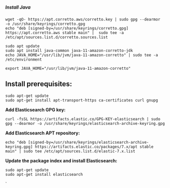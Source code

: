 ##### Install Java
````shell
wget -qO- https://apt.corretto.aws/corretto.key | sudo gpg --dearmor  -o /usr/share/keyrings/corretto.gpg
echo "deb [signed-by=/usr/share/keyrings/corretto.gpg] https://apt.corretto.aws stable main" |  sudo tee -a /etc/apt/sources.list.d/corretto.sources.list

sudo apt update
sudo apt install java-common java-11-amazon-corretto-jdk
echo JAVA_HOME="/usr/lib/jvm/java-11-amazon-corretto" | sudo tee -a /etc/environment

export JAVA_HOME="/usr/lib/jvm/java-11-amazon-corretto"
`````


## Install prerequisites:
````shell
sudo apt-get update
sudo apt-get install apt-transport-https ca-certificates curl gnupg
`````


**Add Elasticsearch GPG key:**

````shell
curl -fsSL https://artifacts.elastic.co/GPG-KEY-elasticsearch | sudo gpg --dearmor -o /usr/share/keyrings/elasticsearch-archive-keyring.gpg
`````


**Add Elasticsearch APT repository:**

````shell
echo "deb [signed-by=/usr/share/keyrings/elasticsearch-archive-keyring.gpg] https://artifacts.elastic.co/packages/7.x/apt stable main" | sudo tee /etc/apt/sources.list.d/elastic-7.x.list
`````

**Update the package index and install Elasticsearch:**

````shell
sudo apt-get update
sudo apt-get install elasticsearch
`````








`


